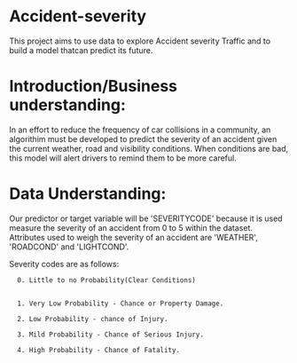 # Accident-severity
This project aims to use data to explore Accident severity Traffic and to build a model thatcan predict its future.

# Introduction/Business understanding:
In an effort to reduce the frequency of car collisions in a community, an algorithim must be developed to predict the severity of an accident given the current weather, road and visibility conditions. When conditions are bad, this model will alert drivers to remind them to be more careful.

# Data Understanding:
Our predictor or target variable will be 'SEVERITYCODE' because it is used measure the severity of an accident from 0 to 5 within the dataset. Attributes used to weigh the severity of an accident are 'WEATHER', 'ROADCOND' and 'LIGHTCOND'.

Severity codes are as follows:

      0. Little to no Probability(Clear Conditions)


      1. Very Low Probability - Chance or Property Damage.

      2. Low Probability - chance of Injury.

      3. Mild Probability - Chance of Serious Injury.

      4. High Probability - Chance of Fatality.

 

